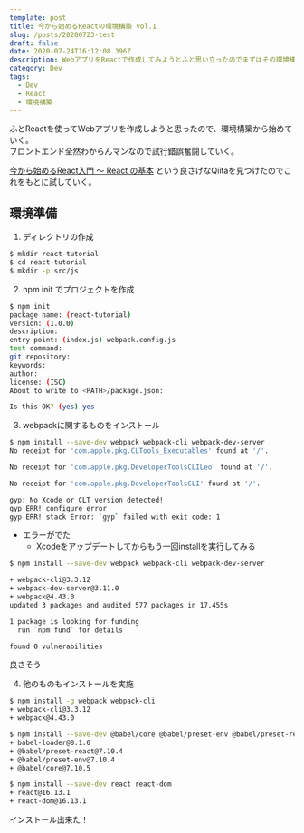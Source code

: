 ```yaml
---
template: post
title: 今から始めるReactの環境構築 vol.1
slug: /posts/20200723-test
draft: false
date: 2020-07-24T16:12:08.396Z
description: WebアプリをReactで作成してみようとふと思い立ったのでまずはその環境構築を実施。
category: Dev
tags:
  - Dev
  - React
  - 環境構築
---
```

ふとReactを使ってWebアプリを作成しようと思ったので、環境構築から始めていく。\
フロントエンド全然わからんマンなので試行錯誤奮闘していく。

[今から始めるReact入門 〜 React の基本](https://qiita.com/TsutomuNakamura/items/72d8cf9f07a5a30be048) という良さげなQiitaを見つけたのでこれをもとに試していく。

## 環境準備

1. ディレクトリの作成

```bash
$ mkdir react-tutorial
$ cd react-tutorial
$ mkdir -p src/js
```

2. npm init でプロジェクトを作成

```bash
$ npm init
package name: (react-tutorial)
version: (1.0.0)
description:
entry point: (index.js) webpack.config.js
test command:
git repository:
keywords:
author:
license: (ISC)
About to write to <PATH>/package.json:

Is this OK? (yes) yes

```

3. webpackに関するものをインストール

```bash
$ npm install --save-dev webpack webpack-cli webpack-dev-server
No receipt for 'com.apple.pkg.CLTools_Executables' found at '/'.

No receipt for 'com.apple.pkg.DeveloperToolsCLILeo' found at '/'.

No receipt for 'com.apple.pkg.DeveloperToolsCLI' found at '/'.

gyp: No Xcode or CLT version detected!
gyp ERR! configure error
gyp ERR! stack Error: `gyp` failed with exit code: 1
```

* エラーがでた
  * Xcodeをアップデートしてからもう一回installを実行してみる

```bash
$ npm install --save-dev webpack webpack-cli webpack-dev-server

+ webpack-cli@3.3.12
+ webpack-dev-server@3.11.0
+ webpack@4.43.0
updated 3 packages and audited 577 packages in 17.455s

1 package is looking for funding
  run `npm fund` for details

found 0 vulnerabilities
```
良さそう

4. 他のものもインストールを実施

```bash
$ npm install -g webpack webpack-cli
+ webpack-cli@3.3.12
+ webpack@4.43.0

$ npm install --save-dev @babel/core @babel/preset-env @babel/preset-react babel-loader
+ babel-loader@8.1.0
+ @babel/preset-react@7.10.4
+ @babel/preset-env@7.10.4
+ @babel/core@7.10.5

$ npm install --save-dev react react-dom
+ react@16.13.1
+ react-dom@16.13.1
```

インストール出来た！
